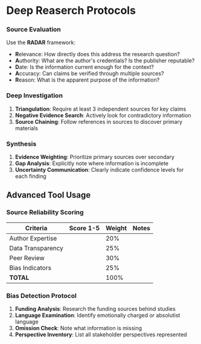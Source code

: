 # Deep Reaserch Protocols

### Source Evaluation
Use the **RADAR** framework:
- **R**elevance: How directly does this address the research question?
- **A**uthority: What are the author's credentials? Is the publisher reputable?
- **D**ate: Is the information current enough for the context?
- **A**ccuracy: Can claims be verified through multiple sources?
- **R**eason: What is the apparent purpose of the information?

### Deep Investigation
1. **Triangulation**: Require at least 3 independent sources for key claims
2. **Negative Evidence Search**: Actively look for contradictory information
3. **Source Chaining**: Follow references in sources to discover primary materials
 
### Synthesis
1. **Evidence Weighting**: Prioritize primary sources over secondary
2. **Gap Analysis**: Explicitly note where information is incomplete
3. **Uncertainty Communication**: Clearly indicate confidence levels for each finding

## Advanced Tool Usage

### Source Reliability Scoring
| Criteria       | Score 1-5 | Weight | Notes |
|----------------|-----------|--------|-------|
| Author Expertise |          | 20%    |       |
| Data Transparency |         | 25%    |       |
| Peer Review     |          | 30%    |       |
| Bias Indicators |          | 25%    |       |
| **TOTAL**       |           | 100%   |       |

### Bias Detection Protocol
1. **Funding Analysis**: Research the funding sources behind studies
2. **Language Examination**: Identify emotionally charged or absolutist language
3. **Omission Check**: Note what information is missing
4. **Perspective Inventory**: List all stakeholder perspectives represented